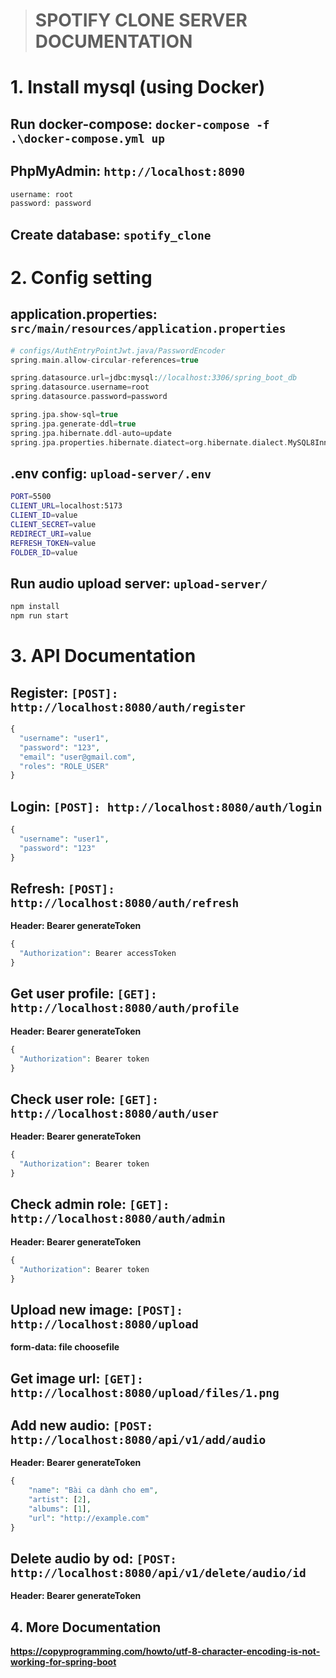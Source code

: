 > # SPOTIFY CLONE SERVER DOCUMENTATION

# 1. Install mysql (using Docker)

## Run docker-compose: `docker-compose -f .\docker-compose.yml up`

## PhpMyAdmin: `http://localhost:8090`

```php
username: root
password: password
```

## Create database: `spotify_clone`

# 2. Config setting

## application.properties: `src/main/resources/application.properties`

```php
# configs/AuthEntryPointJwt.java/PasswordEncoder
spring.main.allow-circular-references=true

spring.datasource.url=jdbc:mysql://localhost:3306/spring_boot_db
spring.datasource.username=root
spring.datasource.password=password

spring.jpa.show-sql=true
spring.jpa.generate-ddl=true
spring.jpa.hibernate.ddl-auto=update
spring.jpa.properties.hibernate.diatect=org.hibernate.dialect.MySQL8InnoDBDialect
```

## .env config: `upload-server/.env`

```bash
PORT=5500
CLIENT_URL=localhost:5173
CLIENT_ID=value
CLIENT_SECRET=value
REDIRECT_URI=value
REFRESH_TOKEN=value
FOLDER_ID=value
```

## Run audio upload server: `upload-server/`

```bash
npm install
npm run start
```

# 3. API Documentation

## Register: `[POST]: http://localhost:8080/auth/register`

```php
{
  "username": "user1",
  "password": "123",
  "email": "user@gmail.com",
  "roles": "ROLE_USER"
}
```

## Login: `[POST]: http://localhost:8080/auth/login`

```php
{
  "username": "user1",
  "password": "123"
}
```

## Refresh: `[POST]: http://localhost:8080/auth/refresh`

**Header: Bearer generateToken**

```php
{
  "Authorization": Bearer accessToken
}
```

## Get user profile: `[GET]: http://localhost:8080/auth/profile`

**Header: Bearer generateToken**

```php
{
  "Authorization": Bearer token
}
```

## Check user role: `[GET]: http://localhost:8080/auth/user`

**Header: Bearer generateToken**

```php
{
  "Authorization": Bearer token
}
```

## Check admin role: `[GET]: http://localhost:8080/auth/admin`

**Header: Bearer generateToken**

```php
{
  "Authorization": Bearer token
}
```
## Upload new image: `[POST]: http://localhost:8080/upload`

**form-data: file choosefile**

## Get image url: `[GET]: http://localhost:8080/upload/files/1.png`

## Add new audio: `[POST: http://localhost:8080/api/v1/add/audio`

**Header: Bearer generateToken**

```php
{
    "name": "Bài ca dành cho em",
    "artist": [2],
    "albums": [1],
    "url": "http://example.com"
}
```

## Delete audio by od: `[POST: http://localhost:8080/api/v1/delete/audio/id`

**Header: Bearer generateToken**


## 4. More Documentation

**https://copyprogramming.com/howto/utf-8-character-encoding-is-not-working-for-spring-boot**